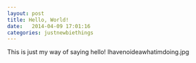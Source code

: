 ```yaml
---
layout: post
title: Hello, World! 
date:   2014-04-09 17:01:16
categories: justnewbiethings 
---
```

This is just my way of saying hello! Ihavenoideawhatimdoing.jpg
